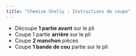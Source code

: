 ```yaml
---
title: "Chemise Shelly : Instructions de coupe"
---
```


- Découpe **1 partie avant** sur le pli
- Coupe 1 partie **arrière** sur le pli
- Coupe **2 manchon** pièces
- Coupe **1 bande de cou** partie sur le pli
